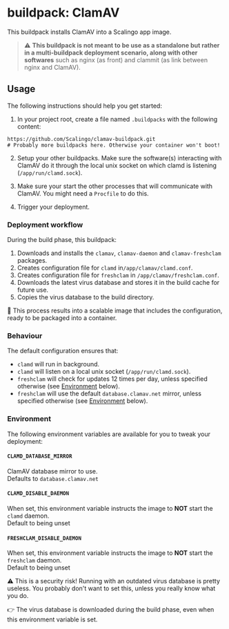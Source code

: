 # buildpack: ClamAV

This buildpack installs ClamAV into a Scalingo app image.

> :warning: **This buildpack is not meant to be use as a standalone but rather in a
multi-buildpack deployment scenario, along with other softwares** such as nginx
(as front) and clammit (as link between nginx and ClamAV).

## Usage

The following instructions should help you get started:

1. In your project root, create a file named `.buildpacks` with the following
content:

```
https://github.com/Scalingo/clamav-buildpack.git
# Probably more buildpacks here. Otherwise your container won't boot!
```

2. Setup your other buildpacks. Make sure the software(s) interacting with
ClamAV do it through the local unix socket on which clamd is listening
(`/app/run/clamd.sock`).

3. Make sure your start the other processes that will communicate with ClamAV.
   You might need a `Procfile` to do this.

4. Trigger your deployment.

### Deployment workflow

During the build phase, this buildpack:

1. Downloads and installs the `clamav`, `clamav-daemon` and `clamav-freshclam`
   packages.
2. Creates configuration file for `clamd` in`/app/clamav/clamd.conf`.
3. Creates configuration file for `freshclam` in `/app/clamav/freshclam.conf`.
4. Downloads the latest virus database and stores it in the build cache for
   future use.
5. Copies the virus database to the build directory.

:tada: This process results into a scalable image that includes the
configuration, ready to be packaged into a container.

### Behaviour

The default configuration ensures that:

- `clamd` will run in background.
- `clamd` will listen on a local unix socket (`/app/run/clamd.sock`).
- `freshclam` will check for updates 12 times per day, unless specified
  otherwise (see [Environment](#environment) below).
- `freshclam` will use the default `database.clamav.net` mirror, unless
  specified otherwise (see [Environment](#environment) below).

### Environment

The following environment variables are available for you to tweak your
deployment:

#### `CLAMD_DATABASE_MIRROR`

ClamAV database mirror to use.\
Defaults to `database.clamav.net`

#### `CLAMD_DISABLE_DAEMON`

When set, this environment variable instructs the image to **NOT** start the
`clamd` daemon.\
Default to being unset

#### `FRESHCLAM_DISABLE_DAEMON`

When set, this environment variable instructs the image to **NOT** start the
`freshclam` daemon.\
Default to being unset

:warning: This is a security risk! Running with an outdated virus database is
pretty useless. You probably don't want to set this, unless you really know
what you do.

:point_right: The virus database is downloaded during the build phase, even
when this environment variable is set.
